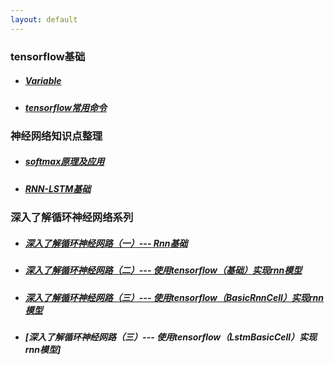 ```yaml
---
layout: default
---
```

### tensorflow基础
- ##### [Variable](tf-Variable)
- ##### [tensorflow常用命令](./TF_basic/TF_basic_index.md)

### 神经网络知识点整理
- ##### [softmax原理及应用](softmax)
- ##### [RNN-LSTM基础](LSTM-basic)

### 深入了解循环神经网络系列
- ##### [深入了解循环神经网路（一）--- Rnn基础](Rnn-basic)
- ##### [深入了解循环神经网路（二）--- 使用tensorflow（基础）实现rnn模型](RNN-based-tensorflow)
- ##### [深入了解循环神经网路（三）--- 使用tensorflow（BasicRnnCell）实现rnn模型](rnn_basic_cell)
- ##### [深入了解循环神经网路（三）--- 使用tensorflow（LstmBasicCell）实现rnn模型]
